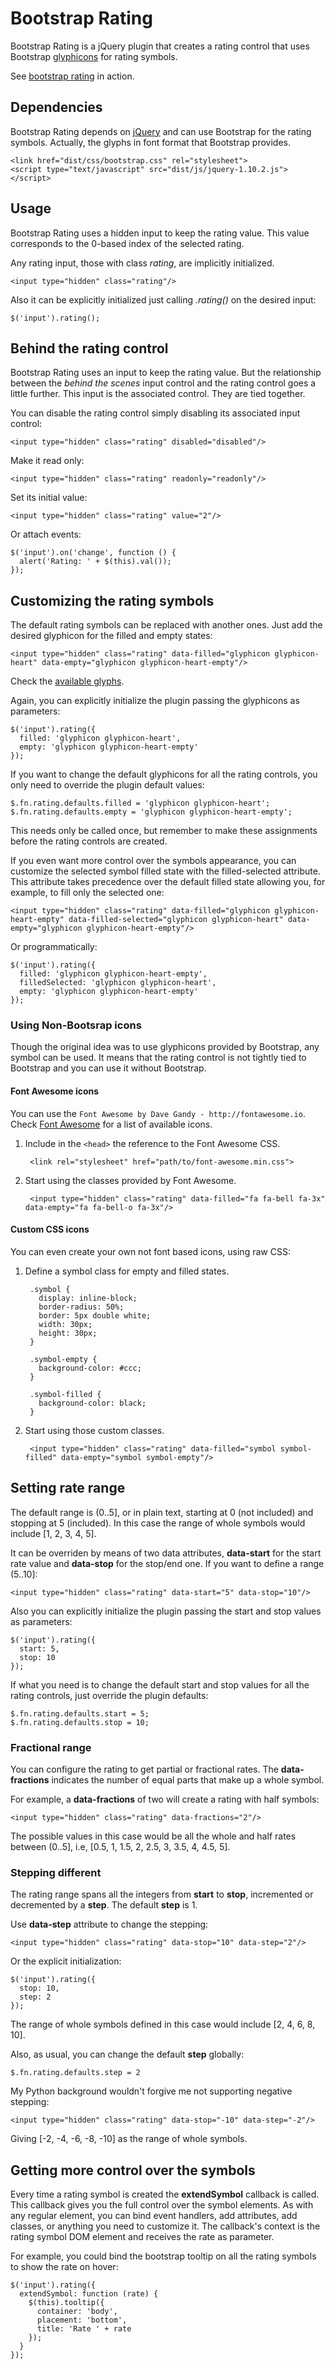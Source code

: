 # Bootstrap Rating

Bootstrap Rating is a jQuery plugin that creates a rating control that uses Bootstrap [glyphicons](http://glyphicons.com/) for rating symbols.

See [bootstrap rating](http://dreyescat.github.io/bootstrap-rating/) in action.

## Dependencies

Bootstrap Rating depends on [jQuery](http://jquery.com/) and can use Bootstrap for the rating symbols. Actually, the glyphs in font format that Bootstrap provides. 

    <link href="dist/css/bootstrap.css" rel="stylesheet">
    <script type="text/javascript" src="dist/js/jquery-1.10.2.js"></script>

## Usage

Bootstrap Rating uses a hidden input to keep the rating value. This value corresponds to the 0-based index of the selected rating.


Any rating input, those with class *rating*, are implicitly initialized.

    <input type="hidden" class="rating"/>

Also it can be explicitly initialized just calling *.rating()* on the desired input:

    $('input').rating();

## Behind the rating control

Bootstrap Rating uses an input to keep the rating value. But the relationship between the *behind the scenes* input control and the rating control goes a little further. This input is the associated control. They are tied together.

You can disable the rating control simply disabling its associated input control:

    <input type="hidden" class="rating" disabled="disabled"/>

Make it read only:

    <input type="hidden" class="rating" readonly="readonly"/>

Set its initial value:

    <input type="hidden" class="rating" value="2"/>

Or attach events:

    $('input').on('change', function () {
      alert('Rating: ' + $(this).val());
    });

## Customizing the rating symbols

The default rating symbols can be replaced with another ones. Just add the desired glyphicon for the filled and empty states:

    <input type="hidden" class="rating" data-filled="glyphicon glyphicon-heart" data-empty="glyphicon glyphicon-heart-empty"/>

Check the [available glyphs](http://getbootstrap.com/components/#glyphicons-glyphs).

Again, you can explicitly initialize the plugin passing the glyphicons as parameters:

    $('input').rating({
      filled: 'glyphicon glyphicon-heart',
      empty: 'glyphicon glyphicon-heart-empty'
    });

If you want to change the default glyphicons for all the rating controls, you only need to override the plugin default values:

    $.fn.rating.defaults.filled = 'glyphicon glyphicon-heart';
    $.fn.rating.defaults.empty = 'glyphicon glyphicon-heart-empty';

This needs only be called once, but remember to make these assignments before the rating controls are created.

If you even want more control over the symbols appearance, you can customize the selected symbol filled state with the filled-selected attribute. This attribute takes precedence over the default filled state allowing you, for example, to fill only the selected one:

    <input type="hidden" class="rating" data-filled="glyphicon glyphicon-heart-empty" data-filled-selected="glyphicon glyphicon-heart" data-empty="glyphicon glyphicon-heart-empty"/>

Or programmatically:

    $('input').rating({
      filled: 'glyphicon glyphicon-heart-empty',
      filledSelected: 'glyphicon glyphicon-heart',
      empty: 'glyphicon glyphicon-heart-empty'
    });

### Using Non-Bootsrap icons

Though the original idea was to use glyphicons provided by Bootstrap, any symbol can be used. It means that the rating control is not tightly tied to Bootstrap and you can use it without Bootstrap.

#### Font Awesome icons

You can use the `Font Awesome by Dave Gandy - http://fontawesome.io`. Check [Font Awesome](http://fortawesome.github.io/Font-Awesome/icons/) for a list of available icons.

1. Include in the `<head>` the reference to the Font Awesome CSS.

        <link rel="stylesheet" href="path/to/font-awesome.min.css">

1. Start using the classes provided by Font Awesome.

        <input type="hidden" class="rating" data-filled="fa fa-bell fa-3x" data-empty="fa fa-bell-o fa-3x"/>

#### Custom CSS icons

You can even create your own not font based icons, using raw CSS:

1. Define a symbol class for empty and filled states.

        .symbol {
          display: inline-block;
          border-radius: 50%;
          border: 5px double white;
          width: 30px;
          height: 30px;
        }

        .symbol-empty {
          background-color: #ccc;
        }

        .symbol-filled {
          background-color: black;
        }

1. Start using those custom classes.

        <input type="hidden" class="rating" data-filled="symbol symbol-filled" data-empty="symbol symbol-empty"/>

## Setting rate range

The default range is (0..5], or in plain text, starting at 0 (not included) and stopping at 5 (included). In this case the range of whole symbols would include [1, 2, 3, 4, 5].

It can be overriden by means of two data attributes, **data-start** for the start rate value and **data-stop** for the stop/end one. If you want to define a range (5..10]:

    <input type="hidden" class="rating" data-start="5" data-stop="10"/>

Also you can explicitly initialize the plugin passing the start and stop values as parameters:

    $('input').rating({
      start: 5,
      stop: 10
    });

If what you need is to change the default start and stop values for all the rating controls, just override the plugin defaults:

    $.fn.rating.defaults.start = 5;
    $.fn.rating.defaults.stop = 10;

### Fractional range

You can configure the rating to get partial or fractional rates. The **data-fractions** indicates the number of equal parts that make up a whole symbol.

For example, a **data-fractions** of two will create a rating with half symbols:

    <input type="hidden" class="rating" data-fractions="2"/>

The possible values in this case would be all the whole and half rates between (0..5], i.e, [0.5, 1, 1.5, 2, 2.5, 3, 3.5, 4, 4.5, 5].


### Stepping different

The rating range spans all the integers from **start** to **stop**, incremented or decremented by a **step**. The default **step** is 1.

Use **data-step** attribute to change the stepping:

    <input type="hidden" class="rating" data-stop="10" data-step="2"/>

Or the explicit initialization:

    $('input').rating({
      stop: 10,
      step: 2
    });

The range of whole symbols defined in this case would include [2, 4, 6, 8, 10].

Also, as usual, you can change the default **step** globally:

    $.fn.rating.defaults.step = 2

My Python background wouldn't forgive me not supporting negative stepping:

    <input type="hidden" class="rating" data-stop="-10" data-step="-2"/>

Giving [-2, -4, -6, -8, -10] as the range of whole symbols.

## Getting more control over the symbols

Every time a rating symbol is created the **extendSymbol** callback is called. This callback gives you the full control over the symbol elements. As with any regular element, you can bind event handlers, add attributes, add classes, or anything you need to customize it. The callback's context is the rating symbol DOM element and receives the rate as parameter.

For example, you could bind the bootstrap tooltip on all the rating symbols to show the rate on hover:

    $('input').rating({
      extendSymbol: function (rate) {
        $(this).tooltip({
          container: 'body',
          placement: 'bottom',
          title: 'Rate ' + rate
        });
      }
    });

